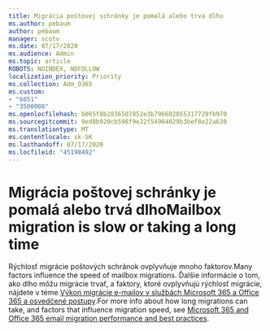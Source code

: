 ```yaml
---
title: Migrácia poštovej schránky je pomalá alebo trvá dlho
ms.author: pebaum
author: pebaum
manager: scotv
ms.date: 07/17/2020
ms.audience: Admin
ms.topic: article
ROBOTS: NOINDEX, NOFOLLOW
localization_priority: Priority
ms.collection: Adm_O365
ms.custom:
- "6051"
- "3500008"
ms.openlocfilehash: b065f8b2836507052e3b796602055317729fb970
ms.sourcegitcommit: 9ed8b920cb598f9e22f54964029b3bef8e22a630
ms.translationtype: MT
ms.contentlocale: sk-SK
ms.lasthandoff: 07/17/2020
ms.locfileid: "45198492"
---
```

# <a name="mailbox-migration-is-slow-or-taking-a-long-time"></a><span data-ttu-id="8be16-102">Migrácia poštovej schránky je pomalá alebo trvá dlho</span><span class="sxs-lookup"><span data-stu-id="8be16-102">Mailbox migration is slow or taking a long time</span></span>

<span data-ttu-id="8be16-103">Rýchlosť migrácie poštových schránok ovplyvňuje mnoho faktorov.</span><span class="sxs-lookup"><span data-stu-id="8be16-103">Many factors influence the speed of mailbox migrations.</span></span> <span data-ttu-id="8be16-104">Ďalšie informácie o tom, ako dlho môžu migrácie trvať, a faktory, ktoré ovplyvňujú rýchlosť migrácie, nájdete v téme [Výkon migrácie e-mailov v službách Microsoft 365 a Office 365 a osvedčené postupy](https://docs.microsoft.com/exchange/mailbox-migration/office-365-migration-best-practices).</span><span class="sxs-lookup"><span data-stu-id="8be16-104">For more info about how long migrations can take, and factors that influence migration speed, see [Microsoft 365 and Office 365 email migration performance and best practices](https://docs.microsoft.com/exchange/mailbox-migration/office-365-migration-best-practices).</span></span>